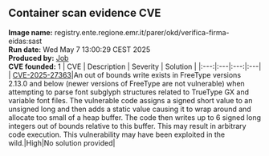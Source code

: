 ## Container scan evidence CVE
<strong>Image name:</strong> registry.ente.regione.emr.it/parer/okd/verifica-firma-eidas:sast
<br/><strong>Run date:</strong> Wed May 7 13:00:29 CEST 2025
<br/><strong>Produced by:</strong> <a href="https://gitlab.ente.regione.emr.it/parer/okd/verifica-firma-eidas/-/jobs/612321">Job</a>
<br/><strong>CVE founded:</strong> 1
| CVE | Description | Severity | Solution | 
|:---:|:---|:---:|:---|
| [CVE-2025-27363](http://www.openwall.com/lists/oss-security/2025/03/13/1)|An out of bounds write exists in FreeType versions 2.13.0 and below (newer versions of FreeType are not vulnerable) when attempting to parse font subglyph structures related to TrueType GX and variable font files. The vulnerable code assigns a signed short value to an unsigned long and then adds a static value causing it to wrap around and allocate too small of a heap buffer. The code then writes up to 6 signed long integers out of bounds relative to this buffer. This may result in arbitrary code execution. This vulnerability may have been exploited in the wild.|High|No solution provided|
